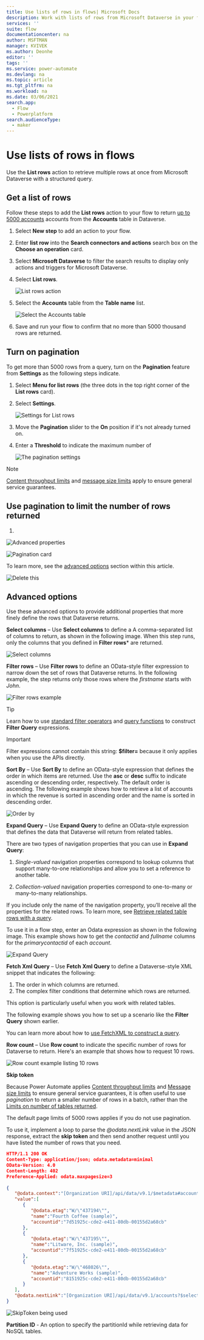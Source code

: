 ```yaml
---
title: Use lists of rows in flows| Microsoft Docs
description: Work with lists of rows from Microsoft Dataverse in your flows.
services: ''
suite: flow
documentationcenter: na
author: MSFTMAN
manager: KVIVEK
ms.author: Deonhe
editor: ''
tags: ''
ms.service: power-automate
ms.devlang: na
ms.topic: article
ms.tgt_pltfrm: na
ms.workload: na
ms.date: 03/06/2021
search.app: 
  - Flow
  - Powerplatform
search.audienceType: 
  - maker
---
```


# Use lists of rows in flows

Use the **List rows** action to retrieve multiple rows at once from Microsoft Dataverse with a structured query.


## Get a list of rows

Follow these steps to add the **List rows** action to your flow to return [up to 5000 accounts](https://docs.microsoft.com/powerapps/developer/common-data-service/webapi/query-data-web-api#limits-on-number-of-entities-returned) accounts from the **Accounts** table in Dataverse.

1. Select **New step** to add an action to your flow.
1. Enter **list row** into the **Search connectors and actions** search box on the **Choose an operation** card.
1. Select **Microsoft Dataverse** to filter the search results to display only actions and triggers for Microsoft Dataverse.
1. Select **List rows**.

   ![List rows action](../media/list-rows/list-rows-action.png)

1. Select the **Accounts** table from the **Table name** list.

   ![Select the Accounts table](../media/list-rows/select-accounts.png)

1. Save and run your flow to confirm that no more than 5000 thousand rows are returned.


## Turn on pagination

To get more than 5000 rows from a query, turn on the **Pagination** feature from **Settings** as the following steps indicate.

1. Select **Menu for list rows** (the three dots in the top right corner of the **List rows** card).

1. Select **Settings**.

      ![Settings for List rows](../media/list-rows/select-settings.png)

1. Move the **Pagination** slider to the **On** position if it's not already turned on.

1. Enter a **Threshold** to indicate the maximum number of 

   ![The pagination settings](../media/list-rows/pagination-settings.png)

>[!NOTE]
>[Content throughput limits](https://docs.microsoft.com/power-automate/limits-and-config#content-throughput-limits) and [message size limits](https://docs.microsoft.com/power-automate/limits-and-config#message-size) apply to ensure general service guarantees.


## Use pagination to limit the number of rows returned




<!-- However, tables often contain thousands of rows, so you can use filters to limit the number of results that Dataverse returns. When you filter the results, you improve efficiency and performance of your flows.  -->



1. 


![Advanced properties](../media/list-rows/6cfb9a05966d24b0ad4122dac1acdab8.png)

![Pagination card](../media/list-rows/d1947f8944ac7646a545850d6c06e4ab.png)


To learn more, see the [advanced options](#advanced-options) section within this article.

<!--todo-->
![Delete this](../media/list-rows/41670126542c1fc5d5c9b4a61a440ea2.png)



## Advanced options

<!-- 1. Follow the steps in the [Get a list of rows](#get-a-list-of-rows) and the [Turn on pagination](#turn-on-pagination) sections earlier in this article.

1. Expand **Show advanced options**.
   
   ![Advanced options](../media/list-rows/show-advanced-options.png) -->


Use these advanced options to provide additional properties that more finely define the rows that Dataverse returns.

**Select columns** – Use **Select columns** to define a A comma-separated list of columns to return, as shown in the following image. When this step runs, only the columns that you defined in **Filter rows*** are returned.

![Select columns](../media/list-rows/select-columns.png)

**Filter rows** – Use **Filter rows** to define an OData-style filter expression to narrow down the set of rows that Dataverse returns. In the following example, the step returns only those rows where the *firstname* starts with *John*.

![Filter rows example](../media/list-rows/filter-rows.png)


>[!TIP]
>Learn how to use [standard filter operators](https://docs.microsoft.com/powerapps/developer/common-data-service/webapi/query-data-web-api#standard-filter-operators) and [query functions](https://docs.microsoft.com/powerapps/developer/common-data-service/webapi/query-data-web-api#standard-query-functions) 
to construct **Filter Query** expressions. 

>[!IMPORTANT]
>Filter expressions cannot contain this string: **\$filter=** because it only applies when you use the APIs directly.


**Sort By** – Use **Sort By** to define an OData-style expression that defines the order in which items are returned. Use the **asc** or **desc** suffix to indicate ascending or descending order, respectively. The default order is ascending. The following example shows how to retrieve a list of accounts in which the revenue is sorted in ascending order and the name is sorted in descending order.

![Order by](../media/list-rows/sort-by.png)

**Expand Query** – Use **Expand Query** to define an OData-style expression that defines the data that Dataverse will return from related tables. 

<!--todo: I am not sure how talk about navigation properties is related here-->
There are two types of navigation properties that you can use in **Expand Query**:

   1. *Single-valued* navigation properties correspond to lookup columns that support many-to-one relationships and allow you to set a reference to another table.

   1. *Collection-valued* navigation properties correspond to one-to-many or many-to-many relationships.

If you include only the name of the navigation property, you’ll receive all the properties for the related rows. To learn more, see [Retrieve related table rows with a query](https://docs.microsoft.com/powerapps/developer/common-data-service/webapi/retrieve-related-tables-query).

To use it in a flow step, enter an Odata expression as shown in the following image. This example shows how to get the *contactid* and *fullname* columns for the *primarycontactid* of each *account*.

![Expand Query](../media/list-rows/expand-query.png)

**Fetch Xml Query** – Use **Fetch Xml Query** to define a Dataverse-style XML snippet that indicates the following:
   1. The order in which columns are returned.
   1. The complex filter conditions that determine which rows are returned.
   
This option is particularly useful when you work with related tables. 

The following example shows you how to set up a scenario like the **Filter Query** shown earlier. 

<!--todo - image needs to be updated-->
<!-- ![Fetch XML query](../media/list-rows/84cbba9918d8717347ca64d7764279bb.png) -->

You can learn more about how to [use FetchXML to construct a query](https://docs.microsoft.com/powerapps/developer/common-data-service/use-fetchxml-construct-query).

**Row count** – Use **Row count** to indicate the specific number of rows for Dataverse to return. Here's an example that shows how to request 10 rows.

![Row count example listing 10 rows](../media/list-rows/row-count.png)

**Skip token**

<!--todo This section doesn't feel totally relevant to skip token-->

Because Power Automate applies [Content throughput limits](https://docs.microsoft.com/power-automate/limits-and-config#content-throughput-limits) and [Message size limits](https://docs.microsoft.com/power-automate/limits-and-config#message-size) to ensure general service guarantees, it is often useful to use *pagination* to return a smaller number of rows in a batch, rather than the [Limits on number of tables returned](https://docs.microsoft.com/powerapps/developer/common-data-service/webapi/query-data-web-api#limits-on-number-of-entities-returned).

The default page limits of 5000 rows applies if you do not use pagination.

<!--todo: what is "it"?-->
To use it, implement a loop to parse the *\@odata.nextLink* value in the JSON response, extract the **skip token** and then send another request until you have listed the number of rows that you need.


```json
HTTP/1.1 200 OK  
Content-Type: application/json; odata.metadata=minimal  
OData-Version: 4.0  
Content-Length: 402  
Preference-Applied: odata.maxpagesize=3  
  
{  
   "@odata.context":"[Organization URI]/api/data/v9.1/$metadata#accounts(name)",
   "value":[  
      {  
         "@odata.etag":"W/\"437194\"",
         "name":"Fourth Coffee (sample)",
         "accountid":"7d51925c-cde2-e411-80db-00155d2a68cb"
      },
      {  
         "@odata.etag":"W/\"437195\"",
         "name":"Litware, Inc. (sample)",
         "accountid":"7f51925c-cde2-e411-80db-00155d2a68cb"
      },
      {  
         "@odata.etag":"W/\"468026\"",
         "name":"Adventure Works (sample)",
         "accountid":"8151925c-cde2-e411-80db-00155d2a68cb"
      }
   ],
   "@odata.nextLink":"[Organization URI]/api/data/v9.1/accounts?$select=name&$skiptoken=%3Ccookie%20pagenumber=%222%22%20pagingcookie=%22%253ccookie%2520page%253d%25221%2522%253e%253caccountid%2520last%253d%2522%257b8151925C-CDE2-E411-80DB-00155D2A68CB%257d%2522%2520first%253d%2522%257b7D51925C-CDE2-E411-80DB-00155D2A68CB%257d%2522%2520%252f%253e%253c%252fcookie%253e%22%20/%3E"
}
```

![SkipToken being used](../media/list-rows/skip-token.png)

**Partition ID** - An option to specify the partitionId while retrieving data for NoSQL tables.


